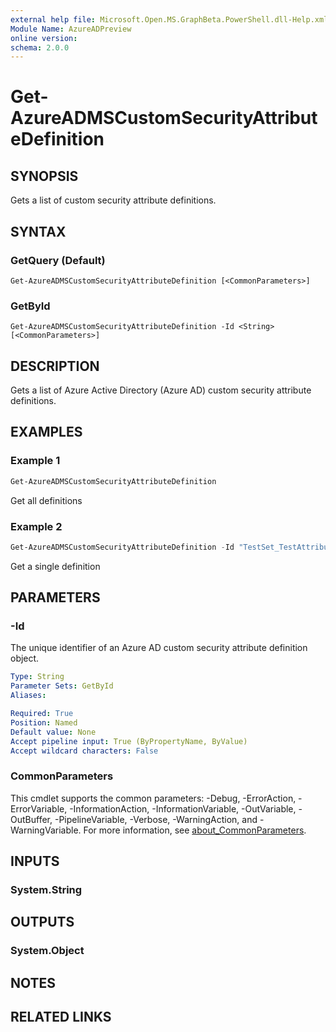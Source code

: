 ```yaml
---
external help file: Microsoft.Open.MS.GraphBeta.PowerShell.dll-Help.xml
Module Name: AzureADPreview
online version:
schema: 2.0.0
---
```


# Get-AzureADMSCustomSecurityAttributeDefinition

## SYNOPSIS
Gets a list of custom security attribute definitions.

## SYNTAX

### GetQuery (Default)
```
Get-AzureADMSCustomSecurityAttributeDefinition [<CommonParameters>]
```

### GetById
```
Get-AzureADMSCustomSecurityAttributeDefinition -Id <String> [<CommonParameters>]
```

## DESCRIPTION
Gets a list of Azure Active Directory (Azure AD) custom security attribute definitions.

## EXAMPLES

### Example 1
```powershell
Get-AzureADMSCustomSecurityAttributeDefinition
```

Get all definitions

### Example 2
```powershell
Get-AzureADMSCustomSecurityAttributeDefinition -Id "TestSet_TestAttribute" 
```

Get a single definition  

## PARAMETERS

### -Id
The unique identifier of an Azure AD custom security attribute definition object.

```yaml
Type: String
Parameter Sets: GetById
Aliases:

Required: True
Position: Named
Default value: None
Accept pipeline input: True (ByPropertyName, ByValue)
Accept wildcard characters: False
```

### CommonParameters
This cmdlet supports the common parameters: -Debug, -ErrorAction, -ErrorVariable, -InformationAction, -InformationVariable, -OutVariable, -OutBuffer, -PipelineVariable, -Verbose, -WarningAction, and -WarningVariable. For more information, see [about_CommonParameters](http://go.microsoft.com/fwlink/?LinkID=113216).

## INPUTS

### System.String

## OUTPUTS

### System.Object
## NOTES

## RELATED LINKS
